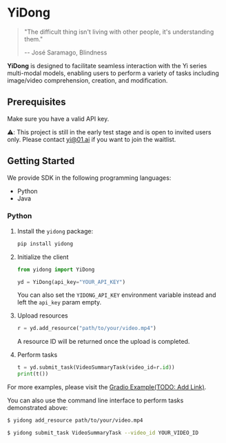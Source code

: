 # YiDong

> "The difficult thing isn't living with other people, it's understanding them."
> 
> -- José Saramago, Blindness

**YiDong** is designed to facilitate seamless interaction with the Yi series
multi-modal models, enabling users to perform a variety of tasks including image/video
comprehension, creation, and modification.

## Prerequisites

Make sure you have a valid API key.

⚠️: This project is still in the early test stage and is open to invited users only. Please contact yi@01.ai if you want to join the waitlist.

## Getting Started

We provide SDK in the following programming languages:

- Python
- Java

### Python

1. Install the `yidong` package:

    ```bash
    pip install yidong
    ```

2. Initialize the client

    ```py
    from yidong import YiDong

    yd = YiDong(api_key="YOUR_API_KEY")
    ```

    You can also set the `YIDONG_API_KEY` environment variable instead and left the `api_key` param empty.

3. Upload resources

    ```py
    r = yd.add_resource("path/to/your/video.mp4")
    ```

    A resource ID will be returned once the upload is completed.

4. Perform tasks

    ```py
    t = yd.submit_task(VideoSummaryTask(video_id=r.id))
    print(t())
    ```

For more examples, please visit the [Gradio Example(TODO: Add Link)]().

You can also use the command line interface to perform tasks demonstrated above:

```bash
$ yidong add_resource path/to/your/video.mp4

$ yidong submit_task VideoSummaryTask --video_id YOUR_VIDEO_ID
```
